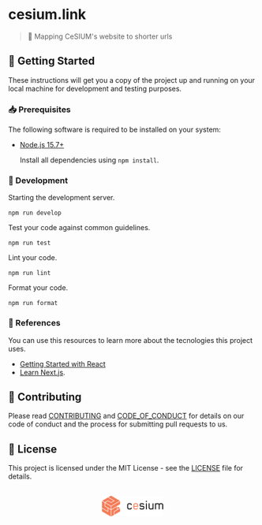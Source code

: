 [contributing]: CONTRIBUTING.md
[code_of_conduct]: CODE_OF_CONDUCT.md
[license]: LICENSE.txt

# cesium.link

> :link: Mapping CeSIUM's website to shorter urls

## :rocket: Getting Started

These instructions will get you a copy of the project up and running on your
local machine for development and testing purposes.

### :inbox_tray: Prerequisites

The following software is required to be installed on your system:

- [Node.js 15.7+](https://nodejs.org/en/download/)

    Install all dependencies using `npm install`.

### :hammer: Development

Starting the development server.

```
npm run develop
```

Test your code against common guidelines.

```
npm run test
```

Lint your code.

```
npm run lint
```

Format your code.

```
npm run format
```

### :link: References

You can use this resources to learn more about the tecnologies this project
uses.

- [Getting Started with React](https://reactjs.org/docs/getting-started.html)
- [Learn Next.js](https://nextjs.org/learn).

## :handshake: Contributing

Please read [CONTRIBUTING][contributing] and [CODE_OF_CONDUCT][code_of_conduct]
for details on our code of conduct and the process for submitting pull requests
to us.

## :memo: License

This project is licensed under the MIT License - see the [LICENSE][license]
file for details.

<div align="center">
<br>

  <a href="https://cesium.di.uminho.pt">
    <img src="public/cesium.svg" height="42">
  </a>

</div>

